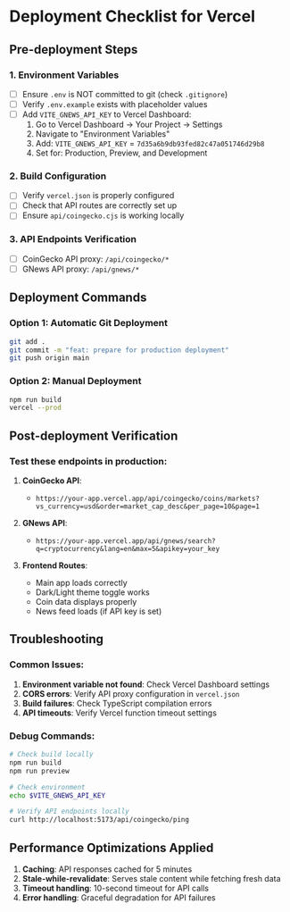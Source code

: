 # Deployment Checklist for Vercel

## Pre-deployment Steps

### 1. Environment Variables
- [ ] Ensure `.env` is NOT committed to git (check `.gitignore`)
- [ ] Verify `.env.example` exists with placeholder values
- [ ] Add `VITE_GNEWS_API_KEY` to Vercel Dashboard:
  1. Go to Vercel Dashboard → Your Project → Settings
  2. Navigate to "Environment Variables"
  3. Add: `VITE_GNEWS_API_KEY` = `7d35a6b9db93fed82c47a051746d29b8`
  4. Set for: Production, Preview, and Development

### 2. Build Configuration
- [ ] Verify `vercel.json` is properly configured
- [ ] Check that API routes are correctly set up
- [ ] Ensure `api/coingecko.cjs` is working locally

### 3. API Endpoints Verification
- [ ] CoinGecko API proxy: `/api/coingecko/*` 
- [ ] GNews API proxy: `/api/gnews/*`

## Deployment Commands

### Option 1: Automatic Git Deployment
```bash
git add .
git commit -m "feat: prepare for production deployment"
git push origin main
```

### Option 2: Manual Deployment
```bash
npm run build
vercel --prod
```

## Post-deployment Verification

### Test these endpoints in production:
1. **CoinGecko API**: 
   - `https://your-app.vercel.app/api/coingecko/coins/markets?vs_currency=usd&order=market_cap_desc&per_page=10&page=1`

2. **GNews API**: 
   - `https://your-app.vercel.app/api/gnews/search?q=cryptocurrency&lang=en&max=5&apikey=your_key`

3. **Frontend Routes**:
   - Main app loads correctly
   - Dark/Light theme toggle works
   - Coin data displays properly
   - News feed loads (if API key is set)

## Troubleshooting

### Common Issues:
1. **Environment variable not found**: Check Vercel Dashboard settings
2. **CORS errors**: Verify API proxy configuration in `vercel.json`
3. **Build failures**: Check TypeScript compilation errors
4. **API timeouts**: Verify Vercel function timeout settings

### Debug Commands:
```bash
# Check build locally
npm run build
npm run preview

# Check environment
echo $VITE_GNEWS_API_KEY

# Verify API endpoints locally
curl http://localhost:5173/api/coingecko/ping
```

## Performance Optimizations Applied

1. **Caching**: API responses cached for 5 minutes
2. **Stale-while-revalidate**: Serves stale content while fetching fresh data
3. **Timeout handling**: 10-second timeout for API calls
4. **Error handling**: Graceful degradation for API failures
